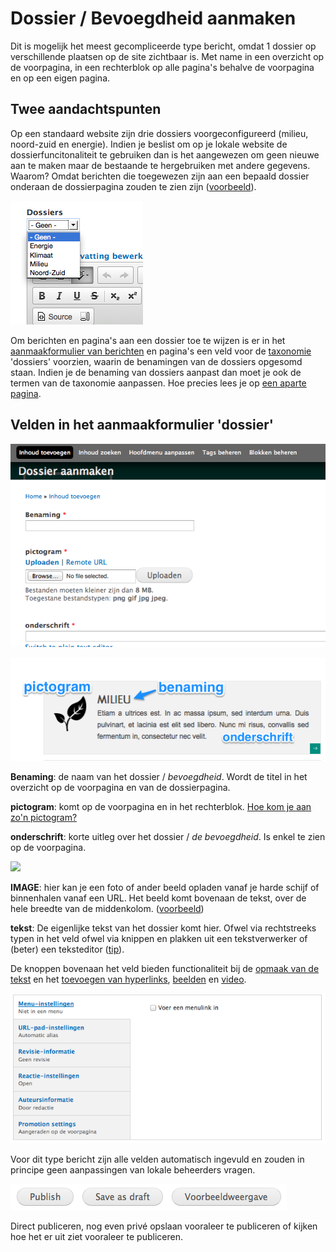 # Dossier / Bevoegdheid aanmaken

Dit is mogelijk het meest gecompliceerde type bericht, omdat 1 dossier op verschillende plaatsen op de site zichtbaar is. Met name in een overzicht op de voorpagina, in een rechterblok op alle pagina's behalve de voorpagina en op een eigen pagina.

## Twee aandachtspunten

Op een standaard website zijn drie dossiers voorgeconfigureerd (milieu, noord-zuid en energie). Indien je beslist om op je lokale website de dossierfuncitonaliteit te gebruiken dan is het aangewezen om geen nieuwe aan te maken maar de bestaande te hergebruiken met andere gegevens. Waarom? Omdat berichten die toegewezen zijn aan een bepaald dossier onderaan de dossierpagina zouden te zien zijn ([voorbeeld](http://elkedecruynaere.be/bevoegdheid/onderwijs)). 

![](../beelden/taxonomieveld_dossiers.png)

Om berichten en pagina's aan een dossier toe te wijzen is er in het [aanmaakformulier van berichten](../standaard/bericht_aanmaken.md) en pagina's een veld voor de [taxonomie](../faq_tips/taxonomie.md) 'dossiers' voorzien, waarin de benamingen van de dossiers opgesomd staan. Indien je de benaming van dossiers aanpast dan moet je ook de termen van de taxonomie aanpassen. Hoe precies lees je op [een aparte pagina](./tags_beheren.md).

## Velden in het aanmaakformulier 'dossier'

![](../beelden/dossier_aanmaken.png)

![](../beelden/dossier_aanmaken_2.png)

**Benaming**: de naam van het dossier / _bevoegdheid_. Wordt de titel in het overzicht op de voorpagina en van de dossierpagina.

**pictogram**: komt op de voorpagina en in het rechterblok. [Hoe kom je aan zo'n pictogram?](../faq_tips/pictogrammen.md)

**onderschrift**: korte uitleg over het dossier / _de bevoegdheid_. Is enkel te zien op de voorpagina.

![](../beelden/dossier_aanmaken_1.png)

**IMAGE**: hier kan je een foto of ander beeld opladen vanaf je harde schijf of binnenhalen vanaf een URL. Het beeld komt bovenaan de tekst, over de hele breedte van de middenkolom. ([voorbeeld](http://elkedecruynaere.be/bevoegdheid/onderwijs))

**tekst**: De eigenlijke tekst van het dossier komt hier. Ofwel via rechtstreeks typen in het veld ofwel via knippen en plakken uit een tekstverwerker of (beter) een teksteditor ([tip]()). 

De knoppen bovenaan het veld bieden functionaliteit bij de [opmaak van de tekst](./wysiwyg_editor.md) en het [toevoegen van hyperlinks](../faq_tips/links_toevoegen.md), [beelden](../faq_tips/beelden_toevoegen.md) en [video](../faq_tips/video_toevoegen.md).

![](../beelden/bericht_aanmaken_6.png)

Voor dit type bericht zijn alle velden automatisch ingevuld en zouden in principe geen aanpassingen van lokale beheerders vragen.

![](../beelden/bericht_aanmaken_7.png)

Direct publiceren, nog even privé opslaan vooraleer te publiceren of kijken hoe het er uit ziet vooraleer te publiceren.


